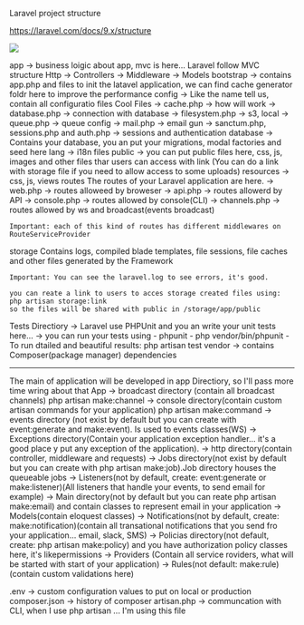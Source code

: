 Laravel project structure

https://laravel.com/docs/9.x/structure

<img src="./img/olistic-structure.png" />

app
    -> business loigic about app, mvc is here... Laravel follow MVC structure
    Http
        -> Controllers
        -> Middleware
        -> Models
bootstrap
    -> contains app.php and files to init the latavel application, we can find
    cache generator foldr here to improve the performance
config
    -> Like the name tell us, contain all configuratio files
    Cool Files
    -> cache.php -> how will work
    -> database.php -> connection with database
    -> filesystem.php -> s3, local
    -> queue.php -> queue config
    -> mail.php -> email gun
    -> sanctum.php, sessions.php and auth.php -> sessions and authentication
database
    -> Contains your database, you an put your migrations, modal factories and seed here
lang
    -> i18n files
public
    -> you can put public files here, css, js, images and other files thar users can access with link
    (You can do a link with storage file if you need to allow access to some uploads)
resources 
    -> css, js, views
routes
    The routes of your Laravel application are here.
    -> web.php -> routes alloweed by broweser
    -> api.php -> routes allowerd by API
    -> console.php -> routes allowed by console(CLI)
    -> channels.php -> routes allowed by ws and broadcast(events broadcast)

    Important: each of this kind of routes has different middlewares on RouteServiceProvider

storage
    Contains logs, compiled blade templates, file sessions, file caches and other files generated by the Framework

    Important: You can see the laravel.log to see errors, it's good.

    you can reate a link to users to acces storage created files using: php artisan storage:link
    so the files will be shared with public in /storage/app/public
Tests Directiory
    -> Laravel use PHPUnit and you an write your unit tests here...
    -> you can run your tests using 
        - phpunit
        - php vendor/bin/phpunit
        - To run dtailed and beautiful results: php artisan test 
vendor
    -> contains Composer(package manager) dependencies


<hr />

The main of application will be developed in app Directiory, so I'll pass more time wring about that
App
    -> broadcast directory (contain all broadcast channels) php artisan make:channel
    -> console directory(contain custom artisan commands for your application) php artisan make:command
    -> events directory (not exist by default but you can create with event:generate and make:event). Is used to events classes(WS)
    -> Exceptions directory(Contain your application exception handler... it's a good place y put any exception of the application).
    -> http directory(contain controller, middleware and requests)
    -> Jobs directory(not exist by default but you can create with php artisan make:job).Job directory houses the queueable jobs
    -> Listeners(not by default, create: event:generate or make:listener)(All listeners that handle your events, to send email for example)
    -> Main directory(not by default but you can reate php artisan make:email) and contain classes to represent email in your application
    -> Models(contain eloquest classes)
    -> Notifications(not by default, create: make:notification)(contain all transational notifications that you send fro your application... email, slack, SMS)
    -> Policias directory(not default, create: php artisan make:policy) and you have authorization policy classes here, it's likepermissions
    -> Providers (Contain all service roviders, what will be started with start of your application)
    -> Rules(not default: make:rule)(contain custom validations here)



.env -> custom configuration values to put on local or production
composer.json -> history of composer
artisan.php -> communcation with CLI, when I use php artisan ... I'm using this file